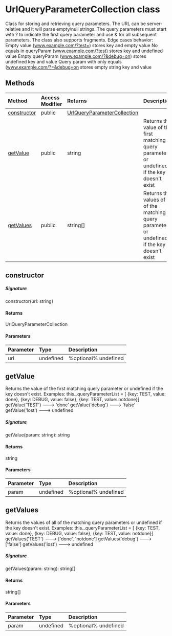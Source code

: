 # UrlQueryParameterCollection class

Class for storing and retrieving query parameters. 
The URL can be server-relative and it will parse empty/null strings. 
The query parameters must start with ? to indicate the first query parameter and 
use & for all subsequent parameters. The class also supports fragments. 
Edge cases behavior: 
Empty value (www.example.com/?test=) stores key and empty value 
No equals in queryParam (www.example.com/?test) stores key and undefined value 
Empty queryParam (www.example.com/?&debug=on) stores undefined key and value 
Query param with only equals (www.example.com/?=&debug=on stores empty string key and value





## Methods

| Method	   | Access Modifier | Returns	| Description|
|:-------------|:----|:-------|:-----------|
|[constructor](#constructor)      | public | [UrlQueryParameterCollection](UrlQueryParameterCollection.md) |  |
|[getValue](#getvalue)      | public | string | Returns the value of the first matching query parameter or undefined if the key doesn't exist |
|[getValues](#getvalues)      | public | string[] | Returns the values of all of the matching query parameters or undefined if the key doesn't exist |




## constructor



##### Signature
constructor(url: string)

#### Returns
UrlQueryParameterCollection

#### Parameters


| Parameter	   | Type    | Description |
|:-------------|:---------------|:------------|
| url     | undefined | %optional% undefined |


## getValue

Returns the value of the first matching query parameter or undefined if the key doesn't exist. 
Examples: this._queryParameterList = [ 
{key: TEST, value: done}, 
{key: DEBUG, value: false}, 
{key: TEST, value: notdone}] 
getValue('TEST') ---> 'done' 
getValue('debug') ---> 'false' 
getValue('lost') ---> undefined

##### Signature
getValue(param: string): string

#### Returns
string

#### Parameters


| Parameter	   | Type    | Description |
|:-------------|:---------------|:------------|
| param     | undefined | %optional% undefined |


## getValues

Returns the values of all of the matching query parameters or undefined if the key doesn't exist. 
Examples: this._queryParameterList = [ 
{key: TEST, value: done}, 
{key: DEBUG, value: false}, 
{key: TEST, value: notdone}] 
getValues('TEST') ---> ['done', 'notdone'] 
getValues('debug') ---> ['false'] 
getValues('lost') ---> undefined

##### Signature
getValues(param: string): string[]

#### Returns
string[]

#### Parameters


| Parameter	   | Type    | Description |
|:-------------|:---------------|:------------|
| param     | undefined | %optional% undefined |

